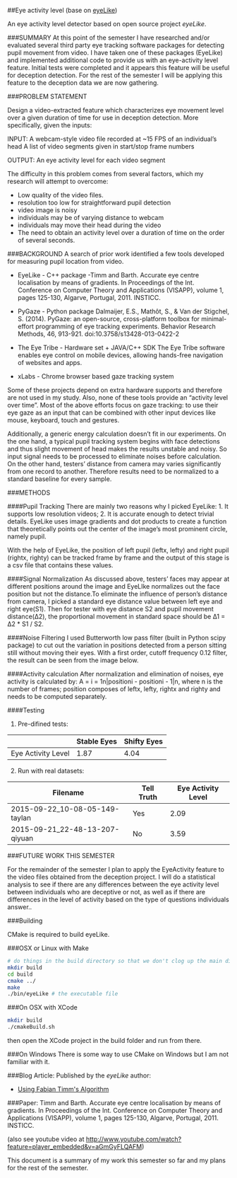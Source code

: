##Eye activity level (base on [eyeLike](https://github.com/trishume/eyeLike))

An eye activity level detector based on open source project _eyeLike_.

###SUMMARY
At this point of the semester I have researched and/or evaluated several third party eye tracking software packages for detecting pupil movement from video.  I have taken one of these packages (EyeLike) and implemented additional code to provide us with an eye-activity level feature.  Initial tests were completed and it appears this feature will be useful for deception detection.  For the rest of the semester I will be applying this feature to the deception data we are now gathering.

###PROBLEM STATEMENT

Design a video-extracted feature which characterizes eye movement level over a given duration of time for use in deception detection. More specifically, given the inputs:

INPUT:
A webcam-style video file recorded at ~15 FPS of an individual’s head
A list of video segments given in start/stop frame numbers

OUTPUT:
An eye activity level for each video segment

The difficulty in this problem comes from several factors, which my research will attempt to overcome:

* Low quality of the video files.
* resolution too low for straightforward pupil detection
* video image is noisy
* individuals may be of varying distance to webcam
* individuals may move their head during the video
* The need to obtain an activity level over a duration of time on the order of several seconds.


###BACKGROUND
A search of prior work identified a few tools developed for measuring pupil location from video.

* EyeLike - C++ package
-Timm and Barth. Accurate eye centre localisation by means of gradients. In Proceedings of the Int. Conference on Computer Theory and Applications (VISAPP), volume 1, pages 125-130, Algarve, Portugal, 2011. INSTICC.

* PyGaze - Python package
Dalmaijer, E.S., Mathôt, S., & Van der Stigchel, S. (2014). PyGaze: an open-source, cross-platform toolbox for minimal-effort programming of eye tracking experiments. Behavior Research Methods, 46, 913-921. doi:10.3758/s13428-013-0422-2

* The Eye Tribe - Hardware set + JAVA/C++ SDK
The Eye Tribe software enables eye control on mobile devices, allowing hands-­free navigation of websites and apps.

* xLabs - Chrome browser based gaze tracking system

Some of these projects depend on extra hardware supports and therefore are not used in my study. Also, none of these tools provide an “activity level over time”.  Most of the above efforts focus on gaze tracking: to use their eye gaze as an input that can be combined with other input devices like mouse, keyboard, touch and gestures.

Additionally, a generic energy calculation doesn’t fit in our experiments. On the one hand, a typical pupil tracking system begins with face detections and thus slight movement of head makes the results unstable and noisy. So input signal needs to be processed to eliminate noises before calculation. On the other hand, testers’ distance from camera may varies significantly from one record to another. Therefore results need to be normalized to a standard baseline for every sample. 


###METHODS

####Pupil Tracking
There are mainly two reasons why I picked EyeLike: 1. It supports low resolution videos; 2. It is accurate enough to detect trivial details. EyeLike uses image gradients and dot products to create a function that theoretically points out the center of the image’s most prominent circle, namely pupil. 

With the help of EyeLike, the position of left pupil (leftx, lefty) and right pupil (rightx, righty) can be tracked frame by frame and the output of this stage is a csv file that contains these values. 

####Signal Normalization
As discussed above, testers’ faces may appear at different positions around the image and EyeLIke normalizes out the face position but not the distance.To eliminate the influence of person’s distance from camera, I picked a standard eye distance value between left eye and right eye(S1). Then for tester with eye distance S2 and pupil movement distance(Δ2), the proportional movement in standard space should be Δ1 = Δ2 * S1 / S2.

####Noise Filtering
I used Butterworth low pass filter (built in Python scipy package) to cut out the variation in positions detected from a person sitting still without moving their eyes. With a first order, cutoff frequency 0.12 filter, the result can be seen from the image below.


####Activity calculation
After normalization and elimination of noises, eye activity is calculated by:
A = i = 1n|positioni - positioni - 1|n, 
where n is the number of frames; position composes of leftx, lefty, rightx and righty and needs to be computed separately.

####Testing
1. Pre-difined tests:

|  | Stable Eyes | Shifty Eyes |
| ------------ | ------------- | ------------ |
| Eye Activity Level | 1.87  | 4.04 |

2. Run with real datasets:

| Filename | Tell Truth | Eye Activity Level |
| ------------ | ------------- | ------------ |
| 2015-09-22_10-08-05-149-taylan | Yes  | 2.09 |
| 2015-09-21_22-48-13-207-qiyuan | No | 3.59 |


###FUTURE WORK THIS SEMESTER

For the remainder of the semester I plan to apply the EyeActivity feature to the video files obtained from the deception project.  I will do a statistical analysis to see if there are any differences between the eye activity level between individuals who are deceptive or not, as well as if there are differences in the level of activity based on the type of questions individuals answer.. 


###Building

CMake is required to build eyeLike.

###OSX or Linux with Make

```bash
# do things in the build directory so that we don't clog up the main directory
mkdir build
cd build
cmake ../
make
./bin/eyeLike # the executable file
```

###On OSX with XCode
```bash
mkdir build
./cmakeBuild.sh
```
then open the XCode project in the build folder and run from there.

###On Windows
There is some way to use CMake on Windows but I am not familiar with it.

###Blog Article:
Published by the _eyeLike_ author:

- [Using Fabian Timm's Algorithm](http://thume.ca/projects/2012/11/04/simple-accurate-eye-center-tracking-in-opencv/)

###Paper:
Timm and Barth. Accurate eye centre localisation by means of gradients.
In Proceedings of the Int. Conference on Computer Theory and
Applications (VISAPP), volume 1, pages 125-130, Algarve, Portugal,
2011. INSTICC.

(also see youtube video at http://www.youtube.com/watch?feature=player_embedded&v=aGmGyFLQAFM)

This document is a summary of my work this semester so far and my plans for the rest of the semester.



